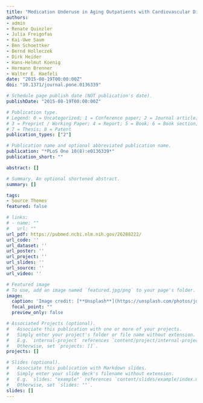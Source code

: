 ```yaml
---
title: "Medication Underuse in Aging Outpatients with Cardiovascular Disease: Prevalence, Determinants, and Outcomes in a Prospective Cohort Study"
authors:
- admin
- Renate Quinzler
- Julia Freigofas
- Kai-Uwe Saum
- Ben Schoettker
- Bernd Holleczek
- Dirk Heider
- Hans-Helmut Koenig
- Hermann Brenner
- Walter E. Haefeli
date: "2015-08-19T00:00:00Z"
doi: "10.1371/journal.pone.0136339"

# Schedule page publish date (NOT publication's date).
publishDate: "2015-08-19T00:00:00Z"

# Publication type.
# Legend: 0 = Uncategorized; 1 = Conference paper; 2 = Journal article;
# 3 = Preprint / Working Paper; 4 = Report; 5 = Book; 6 = Book section;
# 7 = Thesis; 8 = Patent
publication_types: ["2"]

# Publication name and optional abbreviated publication name.
publication: "*PLoS One 10(8):e0136339*"
publication_short: ""

abstract: []

# Summary. An optional shortened abstract.
summary: []

tags:
- Source Themes
featured: false

# links:
# - name: ""
#   url: ""
url_pdf: https://pubmed.ncbi.nlm.nih.gov/26288222/
url_code: ''
url_dataset: ''
url_poster: ''
url_project: ''
url_slides: ''
url_source: ''
url_video: ''

# Featured image
# To use, add an image named `featured.jpg/png` to your page's folder. 
image:
  caption: 'Image credit: [**Unsplash**](https://unsplash.com/photos/jdD8gXaTZsc)'
  focal_point: ""
  preview_only: false

# Associated Projects (optional).
#   Associate this publication with one or more of your projects.
#   Simply enter your project's folder or file name without extension.
#   E.g. `internal-project` references `content/project/internal-project/index.md`.
#   Otherwise, set `projects: []`.
projects: []

# Slides (optional).
#   Associate this publication with Markdown slides.
#   Simply enter your slide deck's filename without extension.
#   E.g. `slides: "example"` references `content/slides/example/index.md`.
#   Otherwise, set `slides: ""`.
slides: []
---
```


